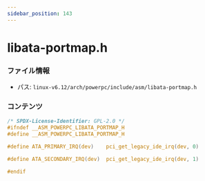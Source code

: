 ```yaml
---
sidebar_position: 143
---
```

# libata-portmap.h

### ファイル情報

- パス: `linux-v6.12/arch/powerpc/include/asm/libata-portmap.h`

### コンテンツ

```h
/* SPDX-License-Identifier: GPL-2.0 */
#ifndef __ASM_POWERPC_LIBATA_PORTMAP_H
#define __ASM_POWERPC_LIBATA_PORTMAP_H

#define ATA_PRIMARY_IRQ(dev)	pci_get_legacy_ide_irq(dev, 0)

#define ATA_SECONDARY_IRQ(dev)	pci_get_legacy_ide_irq(dev, 1)

#endif

```
